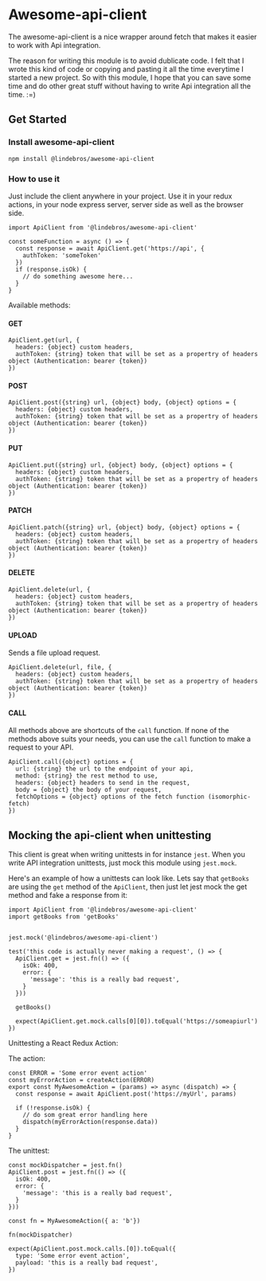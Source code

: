 # Awesome-api-client

The awesome-api-client is a nice wrapper around fetch that makes it easier to work with Api integration.

The reason for writing this module is to avoid dublicate code. I felt that I wrote this kind of code or copying and pasting it all the time everytime I started a new project. So with this module, I hope that you can save some time and do other great stuff without having to write Api integration all the time. :=)

## Get Started

### Install awesome-api-client

```
npm install @lindebros/awesome-api-client
```

### How to use it

Just include the client anywhere in your project. Use it in your redux actions, in your node express server, server side as well as the browser side.

```
import ApiClient from '@lindebros/awesome-api-client'

const someFunction = async () => {
  const response = await ApiClient.get('https://api', {
    authToken: 'someToken'
  })
  if (response.isOk) {
    // do something awesome here...
  }
}
```

Available methods:

#### GET

```
ApiClient.get(url, {
  headers: {object} custom headers,
  authToken: {string} token that will be set as a propertry of headers object (Authentication: bearer {token})
})
```

#### POST

```
ApiClient.post({string} url, {object} body, {object} options = {
  headers: {object} custom headers,
  authToken: {string} token that will be set as a propertry of headers object (Authentication: bearer {token})
})
```

#### PUT

```
ApiClient.put({string} url, {object} body, {object} options = {
  headers: {object} custom headers,
  authToken: {string} token that will be set as a propertry of headers object (Authentication: bearer {token})
})
```

#### PATCH

```
ApiClient.patch({string} url, {object} body, {object} options = {
  headers: {object} custom headers,
  authToken: {string} token that will be set as a propertry of headers object (Authentication: bearer {token})
})
```

#### DELETE

```
ApiClient.delete(url, {
  headers: {object} custom headers,
  authToken: {string} token that will be set as a propertry of headers object (Authentication: bearer {token})
})
```

#### UPLOAD

Sends a file upload request.

```
ApiClient.delete(url, file, {
  headers: {object} custom headers,
  authToken: {string} token that will be set as a propertry of headers object (Authentication: bearer {token})
})
```

#### CALL

All methods above are shortcuts of the `call` function.
If none of the methods above suits your needs, you can use the `call` function to make a request to your API.

```
ApiClient.call({object} options = {
  url: {string} the url to the endpoint of your api,
  method: {string} the rest method to use,
  headers: {object} headers to send in the request,
  body = {object} the body of your request,
  fetchOptions = {object} options of the fetch function (isomorphic-fetch)
})
```

## Mocking the api-client when unittesting

This client is great when writing unittests in for instance `jest`. When you write API integration unittests, just mock this module using `jest.mock`.

Here's an example of how a unittests can look like.
Lets say that `getBooks` are using the `get` method of the `ApiClient`, then just let jest mock the get method and fake a response from it:

```
import ApiClient from '@lindebros/awesome-api-client'
import getBooks from 'getBooks'


jest.mock('@lindebros/awesome-api-client')

test('this code is actually never making a request', () => {
  ApiClient.get = jest.fn(() => ({
    isOk: 400,
    error: {
      'message': 'this is a really bad request',
    }
  }))

  getBooks()

  expect(ApiClient.get.mock.calls[0][0]).toEqual('https://someapiurl')
})
```

Unittesting a React Redux Action:

The action:

```
const ERROR = 'Some error event action'
const myErrorAction = createAction(ERROR)
export const MyAwesomeAction = (params) => async (dispatch) => {
  const response = await ApiClient.post('https://myUrl', params)

  if (!response.isOk) {
    // do som great error handling here
    dispatch(myErrorAction(response.data))
  }
}
```

The unittest:

```
const mockDispatcher = jest.fn()
ApiClient.post = jest.fn(() => ({
  isOk: 400,
  error: {
    'message': 'this is a really bad request',
  }
}))

const fn = MyAwesomeAction({ a: 'b'})

fn(mockDispatcher)

expect(ApiClient.post.mock.calls.[0]).toEqual({
  type: 'Some error event action',
  payload: 'this is a really bad request',
})
```
